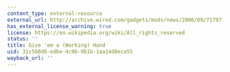 ```yaml
---
content_type: external-resource
external_url: http://archive.wired.com/gadgets/mods/news/2006/09/71797?currentPage=all
has_external_license_warning: true
license: https://en.wikipedia.org/wiki/All_rights_reserved
status: ''
title: Give 'em a (Working) Hand
uid: 31c560d6-edbe-4c96-9b1b-1aa14d8eca55
wayback_url: ''
---
```

